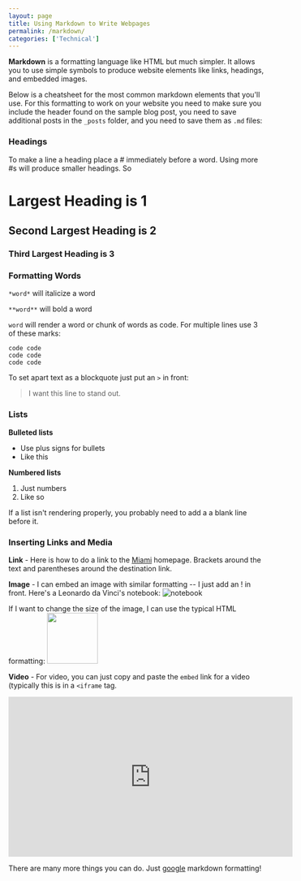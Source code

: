 ```yaml
---
layout: page
title: Using Markdown to Write Webpages
permalink: /markdown/
categories: ['Technical']
---
```


**Markdown** is a formatting language like HTML but much simpler. It allows you to use simple symbols to produce website elements like links, headings, and embedded images. 

Below is a cheatsheet for the most common markdown elements that you'll use. For this formatting to work on your website you need to make sure you include the header found on the sample blog post, you need to save additional posts in the `_posts` folder, and you need to save them as `.md` files: 

### Headings
To make a line a heading place a # immediately before a word. Using more #s will produce smaller headings. So

# Largest Heading is 1 # 

## Second Largest Heading is 2 ##

### Third Largest Heading is 3 ###

### Formatting Words 
`*word*` will italicize a word

`**word**` will bold a word 

`word` will render a word or chunk of words as code. For multiple lines use 3 of these marks: 

```
code code 
code code 
code code 
```

To set apart text as a blockquote just put an `>` in front: 

> I want this line to stand out. 

### Lists 
**Bulleted lists**

+ Use plus signs for bullets
+ Like this 

**Numbered lists**

1. Just numbers
2. Like so

If a list isn't rendering properly, you probably need to add a a blank line before it. 

### Inserting Links and Media 

**Link** - Here is how to do a link to the [Miami](https://www.miamioh.edu/) homepage. Brackets around the text and parentheses around the destination link. 

**Image** - I can embed an image with similar formatting -- I just add an ! in front. Here's a Leonardo da Vinci's notebook: 
![notebook](https://i.pinimg.com/originals/70/21/be/7021bed25819ee35494703a53299be69.jpg)

If I want to change the size of the image, I can use the typical HTML formatting: 
<img src="https://i.pinimg.com/originals/70/21/be/7021bed25819ee35494703a53299be69.jpg" width="100">

**Video** - For video, you can just copy and paste the `embed` link for a video (typically this is in a `<iframe` tag. 

<iframe width="560" height="315" src="https://www.youtube.com/embed/ioPT8oDoG_I" frameborder="0" allowfullscreen></iframe>

There are many more things you can do. Just [google](https://www.google.com/search?q=markdown+formatting&oq=markdown+formatting&aqs=chrome..69i57j69i60j0l4.3563j0j7&sourceid=chrome&ie=UTF-8) markdown formatting!

